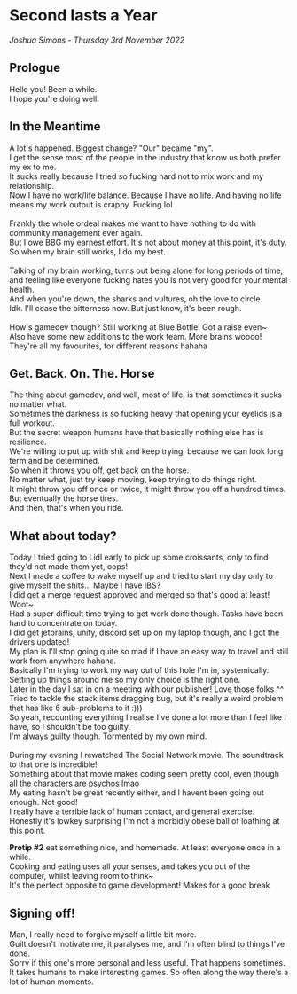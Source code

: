 # Second lasts a Year
*Joshua Simons - Thursday 3rd November 2022*

## Prologue
Hello you! Been a while.<br>
I hope you're doing well.<br>

## In the Meantime
A lot's happened. Biggest change? "Our" became "my".<br>
I get the sense most of the people in the industry that know us both prefer my ex to me.<br>
It sucks really because I tried so fucking hard not to mix work and my relationship.<br>
Now I have no work/life balance. Because I have no life. And having no life means my work output is crappy. Fucking lol<br>
<br>
Frankly the whole ordeal makes me want to have nothing to do with community management ever again.<br>
But I owe BBG my earnest effort. It's not about money at this point, it's duty.<br>
So when my brain still works, I do my best.<br>
<br>
Talking of my brain working, turns out being alone for long periods of time,<br>
 and feeling like everyone fucking hates you is not very good for your mental health.<br>
And when you're down, the sharks and vultures, oh the love to circle.<br>
Idk. I'll cease the bitterness now. But just know, it's been rough.<br>
<br>
How's gamedev though? Still working at Blue Bottle! Got a raise even~<br>
Also have some new additions to the work team. More brains woooo!<br>
They're all my favourites, for different reasons hahaha<br>

## Get. Back. On. The. Horse
The thing about gamedev, and well, most of life, is that sometimes it sucks no matter what.<br>
Sometimes the darkness is so fucking heavy that opening your eyelids is a full workout.<br>
But the secret weapon humans have that basically nothing else has is resilience.<br>
We're willing to put up with shit and keep trying, because we can look long term and be determined.<br>
So when it throws you off, get back on the horse.<br>
No matter what, just try keep moving, keep trying to do things right.<br>
It might throw you off once or twice, it might throw you off a hundred times. But eventually the horse tires.<br>
And then, that's when you ride.<br>

## What about today?
Today I tried going to Lidl early to pick up some croissants, only to find they'd not made them yet, oops!<br>
Next I made a coffee to wake myself up and tried to start my day only to give myself the shits... Maybe I have IBS?<br>
I did get a merge request approved and merged so that's good at least! Woot~<br>
Had a super difficult time trying to get work done though. Tasks have been hard to concentrate on today.<br>
I did get jetbrains, unity, discord set up on my laptop though, and I got the drivers updated!<br>
My plan is I'll stop going quite so mad if I have an easy way to travel and still work from anywhere hahaha.<br>
Basically I'm trying to work my way out of this hole I'm in, systemically.<br> 
Setting up things around me so my only choice is the right one.<br>
Later in the day I sat in on a meeting with our publisher! Love those folks ^^<br>
Tried to tackle the stack items dragging bug, but it's really a weird problem that has like 6 sub-problems to it :)))<br>
So yeah, recounting everything I realise I've done a lot more than I feel like I have, so I shouldn't be too guilty.<br>
I'm always guilty though. Tormented by my own mind.<br>
<br>
During my evening I rewatched The Social Network movie. The soundtrack to that one is incredible!<br>
Something about that movie makes coding seem pretty cool, even though all the characters are psychos lmao<br>
My eating hasn't be great recently either, and I havent been going out enough. Not good!<br>
I really have a terrible lack of human contact, and general exercise.<br>
Honestly it's lowkey surprising I'm not a morbidly obese ball of loathing at this point.<br>

**Protip #2** eat something nice, and homemade. At least everyone once in a while.<br>
Cooking and eating uses all your senses, and takes you out of the computer, whilst leaving room to think~<br>
It's the perfect opposite to game development! Makes for a good break<br>

## Signing off!
Man, I really need to forgive myself a little bit more.<br>
Guilt doesn't motivate me, it paralyses me, and I'm often blind to things I've done.<br>
Sorry if this one's more personal and less useful. That happens sometimes.<br>
It takes humans to make interesting games. So often along the way there's a lot of human moments.<br>
